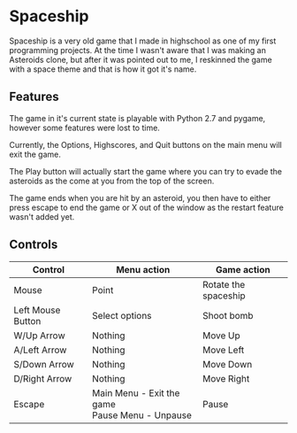 # Spaceship
Spaceship is a very old game that I made in highschool as one of my first programming projects. At the time I wasn't aware that I was making an Asteroids clone, but after it was pointed out to me, I reskinned the game with a space theme and that is how it got it's name.

## Features
The game in it's current state is playable with Python 2.7 and pygame, however some features were lost to time. 

Currently, the Options, Highscores, and Quit buttons on the main menu will exit the game. 

The Play button will actually start the game where you can try to evade the asteroids as the come at you from the top of the screen. 

The game ends when you are hit by an asteroid, you then have to either press escape to end the game or X out of the window as the restart feature wasn't added yet.

## Controls
| Control | Menu action | Game action |
| --- | --- | --- |
| Mouse | Point | Rotate the spaceship |
| Left Mouse Button | Select options | Shoot bomb |
| W/Up Arrow | Nothing | Move Up |
| A/Left Arrow | Nothing | Move Left |
| S/Down Arrow | Nothing | Move Down |
| D/Right Arrow | Nothing | Move Right |
| Escape | Main Menu - Exit the game <br> Pause Menu - Unpause | Pause |
